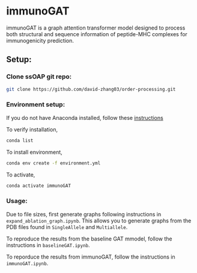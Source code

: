 # immunoGAT

immunoGAT is a graph attention transformer model designed to process both structural and sequence information of peptide-MHC complexes for immunogenicity prediction.  

## Setup:

### Clone ssOAP git repo:
```bash
git clone https://github.com/david-zhang03/order-processing.git
```

### Environment setup: 

If you do not have Anaconda installed, follow these [instructions](https://conda.io/projects/conda/en/latest/user-guide/install/index.html)

To verify installation,  
```bash 
conda list
```

To install environment, 
```bash
conda env create -f environment.yml
```

To activate,  
```bash
conda activate immunoGAT
```

### Usage: 

Due to file sizes, first generate graphs following instructions in `expand_ablation_graph.ipynb`. This allows you to generate graphs from the PDB files found in `SingleAllele` and `Multiallele`.

To reproduce the results from the baseline GAT mmodel, follow the instructions in `baselineGAT.ipynb`. 

To reporduce the results from immunoGAT, follow the instructions in `immunoGAT.ipynb`.
